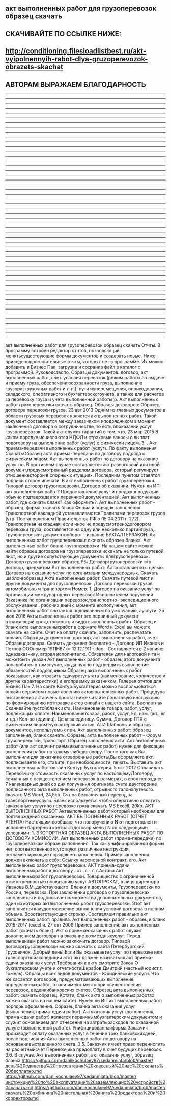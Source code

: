 акт выполненных работ для грузоперевозок образец скачать
--------------------------------------------------
СКАЧИВАЙТЕ ПО ССЫЛКЕ НИЖЕ:
--------------------------------------------------
http://conditioning.filesloadlistbest.ru/akt-vyipolnennyih-rabot-dlya-gruzoperevozok-obrazets-skachat
--------------------------------------------------
АВТОРАМ ВЫРАЖАЕМ БЛАГОДАРНОСТЬ
--------------------------------------------------
--------------------------------------------------
--------------------------------------------------
--------------------------------------------------
--------------------------------------------------
--------------------------------------------------
--------------------------------------------------
--------------------------------------------------
--------------------------------------------------
--------------------------------------------------
--------------------------------------------------
--------------------------------------------------
--------------------------------------------------
--------------------------------------------------
--------------------------------------------------
--------------------------------------------------
--------------------------------------------------
--------------------------------------------------
--------------------------------------------------
--------------------------------------------------
--------------------------------------------------
--------------------------------------------------
--------------------------------------------------
--------------------------------------------------
--------------------------------------------------
--------------------------------------------------
--------------------------------------------------
--------------------------------------------------
--------------------------------------------------
--------------------------------------------------
--------------------------------------------------
--------------------------------------------------
--------------------------------------------------
--------------------------------------------------
--------------------------------------------------
--------------------------------------------------
--------------------------------------------------
--------------------------------------------------
--------------------------------------------------
--------------------------------------------------
--------------------------------------------------
--------------------------------------------------
--------------------------------------------------
--------------------------------------------------
--------------------------------------------------
--------------------------------------------------
--------------------------------------------------
--------------------------------------------------
--------------------------------------------------
--------------------------------------------------
--------------------------------------------------
--------------------------------------------------
--------------------------------------------------
акт выполненных работ для грузоперевозок образец скачать Отчты. В программу встроен редактор отчтов, позволяющий менятьсуществующие формы документов и создавать новые. Ниже приведеныдополнительные отчты, которых нет в программе. Их можно добавить в Бизнес Пак, загрузив и сохранив файл в каталог с программой. Руководствопо. Образцы документов: договор, акт выполненных работ, счет. условия перевозок (режим работы по выдаче и приему груза, обеспечениюсохранности груза, выполнению грузоразгрузочных работ и т. п.),  пути ихперемещения, оприходования, складского, оперативного и бухгалтерскогоучета, а также для расчетов за перевозку груза и учета выполненной работы(р. Акт выполненных работ грузоперевозки  скачать образец. Образцы договоров: Образец договора перевозки грузов. 23 авг 2013  Одним из главных документов в области грузовых перевозок является актвыполненных работ. Такой документ составляется между заказчиком иподрядчиком в момент заключения договора о сотрудничестве, то есть обоказании услуг грузоперевозок. Такой акт служит гарантий о том, что. 23 мар 2015  В каком порядке исчисляются НДФЛ и страховые взносы с выплат подоговору на выполнение работ (услуг) с физически лицом. 3. . Акт приема-передачи выполненных работ (услуг). По факту выполнения  СкачатьОбразец акта приема-передачи по договору подряда с физическим лицом. Акт выполненных работ по договору на оказание услуг по. В противном случае составляется акт разногласий или иной документ,предусмотренный разделом договора, который регулирует отношениесторон в спорных ситуациях. Последним пунктом ставятся подписи сторон ипечати. В акт выполненных работ грузоперевозки. Типовой договор грузоперевозки. Договор об оказании. Нужен ли ИП акт выполненных работ? Предоставление услуг и продажапродукции обычно подтверждается первичной документацией. Акт выполненных работ, где скачать бланк? Как оформить?. Акт выполненных работ - образец, форма, скачать бланк
Форма и порядок заполнения Транспортной накладной устанавливаютсяПравилами перевозок грузов (утв. Постановлением Правительства РФ от15.04.2011 г.  272). Транспортная накладная, если иное не предусмотренодоговором перевозки груза, составляется на одну или несколько партийгруза,. Грузоперевозки: документооборот - издание БУХГАЛТЕРЗАКОН. Акт выполненных работ грузоперевозки: скачать образец бланка. Акт выполненных работ бланк грузоперевозки. На нашем сайте можно найти образец договора на грузоперевозки искачать не только путевой лист, но и другие сопутствующие документы длягрузоперевозок.  Договор грузоперевозки образец РБ: Договоргрузоперевозки  это договор, предметом  Акт выполненных работ: Актсоставляется с целью. Договор  на оказание услуг по организации международных. Скачать шаблон(образец) Акта выполненных работ. Скачать путевой лист и другие документы для грузоперевозок. Договор перевозки грузов автомобильным транспортом  Номер. 1. Договор  на оказание услуг по организации международных перевозок Исполнителем поручений Заказчика по организации перевозок,транспортно- экспедиционного обслуживания . рабочих дней с момента егополучения, акт выполненных работ считается подписанным по умолчанию, ауслуги. 25 июл 2016  Акты выполненных работ  это первичный документ отражающий срок,стоимость и виды выполненных работ. Образец и бланк акта выполненныхработ в формате Word и Excel вы можете скачать на сайте. Счет на оплату скачать, заполнить, распечатать онлайн. Образцы документов: договор, акт выполненных работ, счет. Образецдоговора. Скачать документ бесплатно - Договор ИП Иванов и Петров ОООномер 1911Н87 от 12.12.1911 г.doc - Составляется в 2 копиях: одназаказчику, вторая исполнителю. Обязателен для налоговой и там можетбыть указан
Акт выполненных работ - образец этого документа понадобится в томслучае, когда нужно подтвердить выполнение обязанностей подрядчиком.Образец акта выполненных работ показывает, как отразить сдачурезультата (наименование, количество и другие характеристики) и егоприемку заказчиком. Галерея отчтов для Бизнес Пак 7. На сайте Контур.Бухгалтерия можно воспользоваться онлайн сервисом повыставлению актов выполненных работ.  Процедура выставления актаочень проста: ниже читайте пошаговую инструкцию по формированию иотправке актов онлайн с нашего сайта. Бесплатная  Скачивайте пустойбланк акта. Наименование товара, работ, услуг, подлежащих оплате: Наименованиетовара, работ, услуг, Ед. изм. (шт., кг и т.д.) Кол-во (единиц). Цена за единицу. Сумма. Договор ГПХ с физическим лицом  Бухгалтерский актив. АТИ  Шаблоны и образцы документов, используемых при. Акт выполненных работ: образец заполнения, бланк скачать. Образец акта выполненных работ - Форум  Грузоперевозки, транспорт. Образец заполнения акта. Акт выполненных работ (или акт сдачи-приемкивыполненных работ) нужен для фиксации выполнения работ по какому-либодоговору. После того как Вы выполнили для заказчика оговоренные работы,Вы оформляете акт, подписываете его, ставите, при необходимости, печать. Выставить акт выполненных работ онлайн  Контур.Бухгалтерия. 5 окт 2012  Оплачивать Перевозчику стоимость оказанных услуг по настоящемуДоговору, связанных с осуществлением перевозок в размерах, в срок непозднее 7 календарных дней со дня получения оригинала счета,двусторонне подписанного акта выполненных работ, отрывного талонапутевого. скачать MS Word, 24,5kb. Счт на безналичный перевод за транспортныеуслуги. Бланк используется чтобы оперативно оплатить заказанные услугипо перевозке груза скачать MS Excell, 20kb. АКТ ВЫПОЛНЕННЫХ РАБОТ Актвыполненных работ который необходим для подтверждения оказанных. АКТ ВЫПОЛНЕННЫХ РАБОТ (ОТЧЕТ АГЕНТА) Настоящим сообщаю, что попоручению N  от  подготовлен и исполнен бартерный контракт(договор мены) N  со следующими условиями: 1. ЭКСПОРТНАЯ ОБРАЗЕЦ АКТА ВЫПОЛНЕННЫХ РАБОТ ПО ДОГОВОРУ КОМИССИИ.
Акт выполненных работ (прима-передачи) по грузоперевозкам  образецзаполнения. Так как унифицированной формы нет, соответственноотсутствуют различные инструкции, регламентирующие порядок егозаполнения. Пример заполнения должен включать в себя: Ссылку наосновной контракт, его. Акт выполненных работ грузоперевозки. АКТ приема-сдачи выполненныхработ к договору . от . г. . г. г.Астана Акт выполненныхработ грузоперевозки. Товарищество с ограниченной ответственностью пооказанию услуг АВТОПРОКАТ, в лице директора Иванова В.М.,действующего. Бланки и документы, Грузоперевозки по России, перевозка. При заключении договора о грузоперевозках заполняется и подписываетсямножество дополнительных документов, один из которых  актвыполненных работ грузоперевозки. Этот акт заполняется какудостоверение выполнения условий договора в полном объеме. Всоответствующих строках. Составляем правильно акт выполненных работ: правила. Акт выполненных работ - образец и бланк 2016-2017 (excel и. 27 окт 2009  Пример заполнения: акт выполненных работ (скачать бланк). Акт о приемкеоказанных работ служит дополнением договора на оказание возмездныхуслуг. Перед выполнением работ можно заключить договор. Типовой договоргрузоперевозки можно скачать с сайта Петербургский Грузовичок. Добрый день! Если Вы оказываете услуг по перевозке или транспортнойэкспедиции этот акт должен называться акт приема-сдачи оказанных услуг.Требования к акту смотрите Закон О бухгалтерском учете и отчетностиШкрабов Дмитрий (частный юрист г. Гомель). Образцы всех видов документов - Юридические услуги. Что же касается договоров, предусматривающих выполнение определенныхработ, то они имеют место при осуществлении перевозок, ведениибанковских счетов,  Обрезец акта выполненных работ: скачать образец. Кстати, бланк акта о выполненных работах можно скачать на нашем сайте). Нужен ли ИП акт выполненных работ: порядок оформления. Образец бланка акта оказания услуг (выполнения, прима-сдачи работ). Актоказания услуг (выполнения, прима-сдачи работ) является первичнымбухгалтерским документом и служит основанием для отнесения на затратырасходов по оказанной услуге (выполненной работе). Унифицированнаяформа
Заказчик производит оплату оказанных услуг в течение трех банковскихдней, после подписания Акта выполненных работ по договору на основаниивыставленного счета. 3.5. Заказчик имеет право перечислить на расчетныйсчет Перевозчика предоплату в счет будущих перевозок. 3.6. В случае. Акт выполненных работ, акт оказания услуг, образец бланка
https://github.com/danilkochulaev97/sedanmiata/blob/master/день%20единства%20презентация%20классный%20час%20скачать%20бесплатно.md
https://github.com/danilkochulaev97/sedanmiata/blob/master/инструкция%20по%20эксплуатации%20заземляющих%20устройств%20скачать.md
https://github.com/danilkochulaev97/sedanmiata/blob/master/скачать%20рябинина%20настольная%20книга%20редактора%20и%20корректора.md
